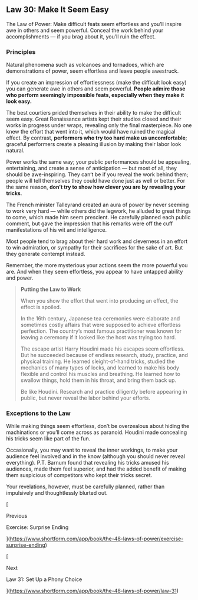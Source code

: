 ## Law 30: Make It Seem Easy

The Law of Power: Make difficult feats seem effortless and you’ll inspire awe in others and seem powerful. Conceal the work behind your accomplishments — if you brag about it, you’ll ruin the effect.

### Principles

Natural phenomena such as volcanoes and tornadoes, which are demonstrations of power, seem effortless and leave people awestruck.

If you create an impression of effortlessness (make the difficult look easy) you can generate awe in others and seem powerful. **People admire those who perform seemingly impossible feats, especially when they make it look easy.**

The best courtiers prided themselves in their ability to make the difficult seem easy. Great Renaissance artists kept their studios closed and their works in progress under wraps, revealing only the final masterpiece. No one knew the effort that went into it, which would have ruined the magical effect. By contrast, **performers who try too hard make us uncomfortable**; graceful performers create a pleasing illusion by making their labor look natural.

Power works the same way; your public performances should be appealing, entertaining, and create a sense of anticipation — but most of all, they should be awe-inspiring. They can’t be if you reveal the work behind them; people will tell themselves they could have done just as well or better. For the same reason, **don’t try to show how clever you are by revealing your tricks**.

The French minister Talleyrand created an aura of power by never seeming to work very hard — while others did the legwork, he alluded to great things to come, which made him seem prescient. He carefully planned each public comment, but gave the impression that his remarks were off the cuff manifestations of his wit and intelligence.

Most people tend to brag about their hard work and cleverness in an effort to win admiration, or sympathy for their sacrifices for the sake of art. But they generate contempt instead.

Remember, the more mysterious your actions seem the more powerful you are. And when they seem effortless, you appear to have untapped ability and power.

> **Putting the Law to Work**
> 
> When you show the effort that went into producing an effect, the effect is spoiled.
> 
> In the 16th century, Japanese tea ceremonies were elaborate and sometimes costly affairs that were supposed to achieve effortless perfection. The country’s most famous practitioner was known for leaving a ceremony if it looked like the host was trying too hard.
> 
> The escape artist Harry Houdini made his escapes seem effortless. But he succeeded because of endless research, study, practice, and physical training. He learned sleight-of-hand tricks, studied the mechanics of many types of locks, and learned to make his body flexible and control his muscles and breathing. He learned how to swallow things, hold them in his throat, and bring them back up.
> 
> Be like Houdini. Research and practice diligently before appearing in public, but never reveal the labor behind your efforts.

### Exceptions to the Law

While making things seem effortless, don’t be overzealous about hiding the machinations or you’ll come across as paranoid. Houdini made concealing his tricks seem like part of the fun.

Occasionally, you may want to reveal the inner workings, to make your audience feel involved and in the know (although you should never reveal everything). P.T. Barnum found that revealing his tricks amused his audiences, made them feel superior, and had the added benefit of making them suspicious of competitors who kept their tricks secret.

Your revelations, however, must be carefully planned, rather than impulsively and thoughtlessly blurted out.

[

Previous

Exercise: Surprise Ending

](https://www.shortform.com/app/book/the-48-laws-of-power/exercise-surprise-ending)

[

Next

Law 31: Set Up a Phony Choice

](https://www.shortform.com/app/book/the-48-laws-of-power/law-31)